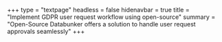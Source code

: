 +++
type = "textpage"
headless = false
hidenavbar = true
title = "Implement GDPR user request workflow using open-source"
summary = "Open-Source Databunker offers a solution to handle user request approvals seamlessly"
+++
